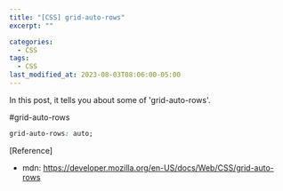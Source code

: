 ```yaml
---
title: "[CSS] grid-auto-rows"
excerpt: ""

categories:
  - CSS
tags:
  - CSS
last_modified_at: 2023-08-03T08:06:00-05:00
---
```


In this post, it tells you about some of 'grid-auto-rows'.

#grid-auto-rows

```css
grid-auto-rows: auto;
```

[Reference]

- mdn: <https://developer.mozilla.org/en-US/docs/Web/CSS/grid-auto-rows>
